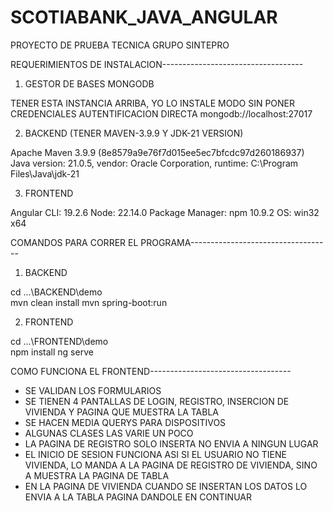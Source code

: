 # SCOTIABANK_JAVA_ANGULAR
PROYECTO DE PRUEBA TECNICA GRUPO SINTEPRO

REQUERIMIENTOS DE INSTALACION-----------------------------------

1) GESTOR DE BASES MONGODB

TENER ESTA INSTANCIA ARRIBA, YO LO INSTALE MODO SIN PONER CREDENCIALES AUTENTIFICACION DIRECTA
mongodb://localhost:27017

2) BACKEND (TENER MAVEN-3.9.9 Y JDK-21 VERSION)

Apache Maven 3.9.9 (8e8579a9e76f7d015ee5ec7bfcdc97d260186937)
Java version: 21.0.5, vendor: Oracle Corporation, runtime: C:\Program Files\Java\jdk-21


3) FRONTEND

Angular CLI: 19.2.6
Node: 22.14.0
Package Manager: npm 10.9.2
OS: win32 x64



COMANDOS PARA CORRER EL PROGRAMA-----------------------------------

1) BACKEND

cd ...\BACKEND\demo\
mvn clean install
mvn spring-boot:run

2) FRONTEND

cd ...\FRONTEND\demo\
npm install
ng serve


COMO FUNCIONA EL FRONTEND-----------------------------------
* SE VALIDAN  LOS FORMULARIOS
* SE TIENEN 4 PANTALLAS DE LOGIN, REGISTRO, INSERCION DE VIVIENDA Y PAGINA QUE MUESTRA LA TABLA
* SE HACEN MEDIA QUERYS PARA DISPOSITIVOS
* ALGUNAS CLASES LAS VARIE UN POCO
* LA PAGINA DE REGISTRO SOLO INSERTA NO ENVIA A NINGUN LUGAR
* EL INICIO DE SESION FUNCIONA ASI SI EL USUARIO NO TIENE VIVIENDA, LO MANDA A LA PAGINA DE REGISTRO DE VIVIENDA, SINO A MUESTRA LA PAGINA DE TABLA
* EN LA PAGINA DE VIVIENDA CUANDO SE INSERTAN LOS DATOS LO ENVIA A LA TABLA PAGINA DANDOLE EN CONTINUAR




